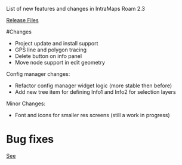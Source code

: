 List of new features and changes in IntraMaps Roam 2.3

[Release Files](https://github.com/DMS-Aus/Roam/releases/tag/v2.4)

#Changes

- Project update and install support
- GPS line and polygon tracing
- Delete button on info panel
- Move node support in edit geometry

Config manager changes:

- Refactor config manager widget logic (more stable then before)
- Add new tree item for defining Info1 and Info2 for selection layers

Minor Changes:

- Font and icons for smaller res screens (still a work in progress)


# Bug fixes

[See](https://github.com/DMS-Aus/Roam/issues?q=milestone%3A2.4+is%3Aclosed) 
